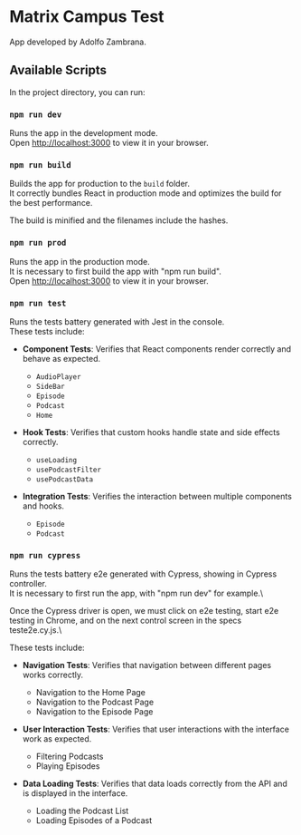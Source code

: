 # Matrix Campus Test

App developed by Adolfo Zambrana.

## Available Scripts

In the project directory, you can run:

### `npm run dev`

Runs the app in the development mode.\
Open [http://localhost:3000](http://localhost:3000) to view it in your browser.

### `npm run build`

Builds the app for production to the `build` folder.\
It correctly bundles React in production mode and optimizes the build for the best performance.

The build is minified and the filenames include the hashes.

### `npm run prod`

Runs the app in the production mode.\
It is necessary to first build the app with "npm run build".\
Open [http://localhost:3000](http://localhost:3000) to view it in your browser.

### `npm run test`

Runs the tests battery generated with Jest in the console.\
These tests include:

- **Component Tests**: Verifies that React components render correctly and behave as expected.

  - `AudioPlayer`
  - `SideBar`
  - `Episode`
  - `Podcast`
  - `Home`

- **Hook Tests**: Verifies that custom hooks handle state and side effects correctly.

  - `useLoading`
  - `usePodcastFilter`
  - `usePodcastData`

- **Integration Tests**: Verifies the interaction between multiple components and hooks.
  - `Episode`
  - `Podcast`

### `npm run cypress`

Runs the tests battery e2e generated with Cypress, showing in Cypress controller.\
It is necessary to first run the app, with "npm run dev" for example.\

Once the Cypress driver is open, we must click on e2e testing, start e2e testing in Chrome, and on the next control screen in the specs teste2e.cy.js.\

These tests include:

- **Navigation Tests**: Verifies that navigation between different pages works correctly.

  - Navigation to the Home Page
  - Navigation to the Podcast Page
  - Navigation to the Episode Page

- **User Interaction Tests**: Verifies that user interactions with the interface work as expected.

  - Filtering Podcasts
  - Playing Episodes

- **Data Loading Tests**: Verifies that data loads correctly from the API and is displayed in the interface.
  - Loading the Podcast List
  - Loading Episodes of a Podcast
